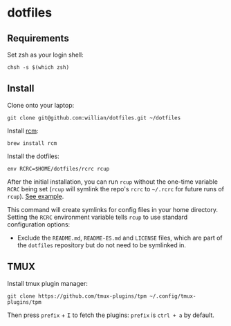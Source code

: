 # dotfiles

## Requirements

Set zsh as your login shell:

```shell
chsh -s $(which zsh)
```

## Install

Clone onto your laptop:

```shell
git clone git@github.com:willian/dotfiles.git ~/dotfiles
```

Install [rcm](https://github.com/thoughtbot/rcm):

```shell
brew install rcm
```

Install the dotfiles:

```shell
env RCRC=$HOME/dotfiles/rcrc rcup
```

After the initial installation, you can run `rcup` without the one-time variable `RCRC` being set (`rcup` will symlink the repo's `rcrc` to `~/.rcrc` for future runs of `rcup`). [See example](https://github.com/willian/dotfiles/blob/main/rcrc).

This command will create symlinks for config files in your home directory.
Setting the `RCRC` environment variable tells `rcup` to use standard configuration options:

- Exclude the `README.md`, `README-ES.md` and `LICENSE` files, which are part of the `dotfiles` repository but do not need to be symlinked in.

## TMUX

Install tmux plugin manager:

```shell
git clone https://github.com/tmux-plugins/tpm ~/.config/tmux-plugins/tpm
```

Then press `prefix` + <kbd>I</kbd> to fetch the plugins: `prefix` is `ctrl + a` by default.

